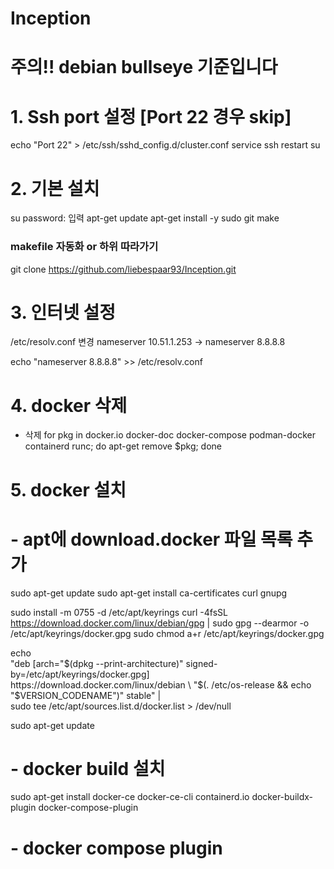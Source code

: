 # Inception
# 주의!!  debian bullseye 기준입니다
# 1. Ssh port 설정  [Port 22 경우 skip]
echo "Port 22" > /etc/ssh/sshd_config.d/cluster.conf
service ssh restart
su 

# 2. 기본 설치 
su 
password: 입력
apt-get update
apt-get install -y sudo git make


### makefile 자동화 or 하위 따라가기
git clone https://github.com/liebespaar93/Inception.git


# 3. 인터넷 설정
 /etc/resolv.conf 변경
nameserver 10.51.1.253 -> nameserver 8.8.8.8

echo "nameserver 8.8.8.8" >> /etc/resolv.conf

# 4. docker 삭제
- 삭제
for pkg in docker.io docker-doc docker-compose podman-docker containerd runc; do apt-get remove $pkg; done

# 5. docker 설치
# - apt에 download.docker 파일 목록 추가 

sudo apt-get update
sudo apt-get install ca-certificates curl gnupg

sudo install -m 0755 -d /etc/apt/keyrings
curl -4fsSL https://download.docker.com/linux/debian/gpg | sudo gpg --dearmor -o /etc/apt/keyrings/docker.gpg
sudo chmod a+r /etc/apt/keyrings/docker.gpg

echo \
  "deb [arch="$(dpkg --print-architecture)" signed-by=/etc/apt/keyrings/docker.gpg] https://download.docker.com/linux/debian \
  "$(. /etc/os-release && echo "$VERSION_CODENAME")" stable" | \
  sudo tee /etc/apt/sources.list.d/docker.list > /dev/null

sudo apt-get update

# - docker build 설치

sudo apt-get install docker-ce docker-ce-cli containerd.io docker-buildx-plugin docker-compose-plugin

# - docker compose plugin

